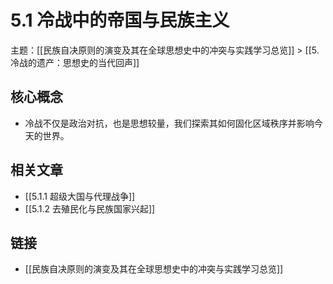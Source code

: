 # 5.1 冷战中的帝国与民族主义

主题：[[民族自决原则的演变及其在全球思想史中的冲突与实践学习总览]] > [[5. 冷战的遗产：思想史的当代回声]]

## 核心概念

- 冷战不仅是政治对抗，也是思想较量，我们探索其如何固化区域秩序并影响今天的世界。

## 相关文章

- [[5.1.1 超级大国与代理战争]]
- [[5.1.2 去殖民化与民族国家兴起]]

## 链接

- [[民族自决原则的演变及其在全球思想史中的冲突与实践学习总览]]
